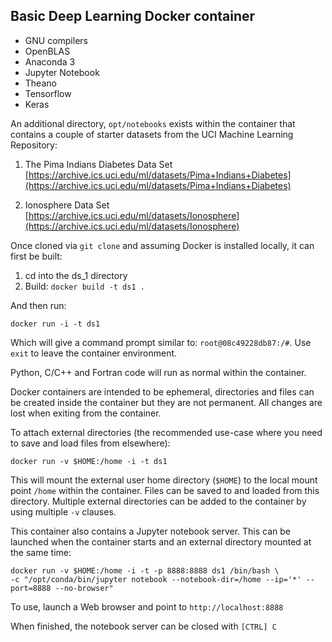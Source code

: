 ## Basic Deep Learning Docker container

* GNU compilers
* OpenBLAS
* Anaconda 3
* Jupyter Notebook
* Theano
* Tensorflow
* Keras

An additional directory, `opt/notebooks` exists within the container that contains a couple of starter datasets
from the UCI Machine Learning Repository:

1. The Pima Indians Diabetes Data Set
[https://archive.ics.uci.edu/ml/datasets/Pima+Indians+Diabetes](https://archive.ics.uci.edu/ml/datasets/Pima+Indians+Diabetes)

2. Ionosphere Data Set
[https://archive.ics.uci.edu/ml/datasets/Ionosphere](https://archive.ics.uci.edu/ml/datasets/Ionosphere)


Once cloned via `git clone` and assuming Docker is installed locally, it can first be built:

1. cd into the ds_1 directory
2. Build: `docker build -t ds1 .`

And then run:

`docker run -i -t ds1`

Which will give a command prompt similar to: `root@08c49228db87:/#`. Use `exit` to leave the container environment.

Python, C/C++ and Fortran code will run as normal within the container.

Docker containers are intended to be ephemeral, directories and files can be created inside the container but they are not permanent. 
All changes are lost when exiting from the container.

To attach external directories (the recommended use-case where you need to save and load files from elsewhere):

`docker run -v $HOME:/home -i -t ds1`

This will mount the external user home directory (`$HOME`) to the local mount point `/home` within the container. 
Files can be saved to and loaded from this directory. Multiple external directories can be added to the container by using multiple `-v` clauses.

This container also contains a Jupyter notebook server. This can be launched when the container starts and an external directory mounted at the same time:

~~~
docker run -v $HOME:/home -i -t -p 8888:8888 ds1 /bin/bash \ 
-c "/opt/conda/bin/jupyter notebook --notebook-dir=/home --ip='*' --port=8888 --no-browser"
~~~

To use, launch a Web browser and point to `http://localhost:8888`

When finished, the notebook server can be closed with `[CTRL] C`


